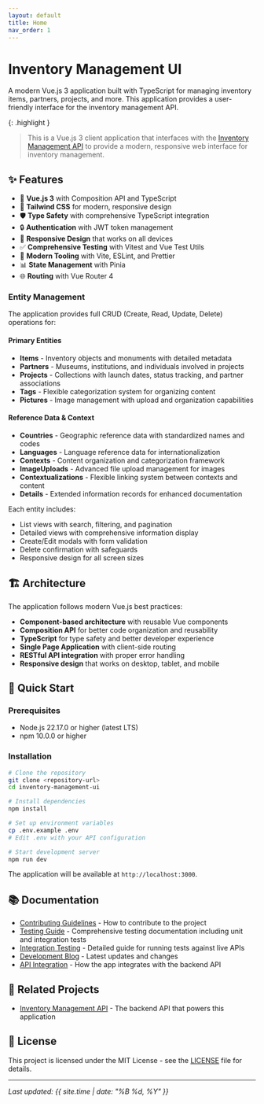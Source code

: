 ```yaml
---
layout: default
title: Home
nav_order: 1
---
```


# Inventory Management UI

A modern Vue.js 3 application built with TypeScript for managing inventory items, partners, projects, and more. This application provides a user-friendly interface for the inventory management API.

{: .highlight }
> This is a Vue.js 3 client application that interfaces with the [Inventory Management API](https://github.com/your-org/inventory-app) to provide a modern, responsive web interface for inventory management.

## ✨ Features

- 🚀 **Vue.js 3** with Composition API and TypeScript
- 🎨 **Tailwind CSS** for modern, responsive design  
- 🛡️ **Type Safety** with comprehensive TypeScript integration
- 🔒 **Authentication** with JWT token management
- 📱 **Responsive Design** that works on all devices
- ✅ **Comprehensive Testing** with Vitest and Vue Test Utils
- 🔧 **Modern Tooling** with Vite, ESLint, and Prettier
- 📊 **State Management** with Pinia
- 🌐 **Routing** with Vue Router 4

### Entity Management

The application provides full CRUD (Create, Read, Update, Delete) operations for:

#### Primary Entities
- **Items** - Inventory objects and monuments with detailed metadata
- **Partners** - Museums, institutions, and individuals involved in projects
- **Projects** - Collections with launch dates, status tracking, and partner associations
- **Tags** - Flexible categorization system for organizing content
- **Pictures** - Image management with upload and organization capabilities

#### Reference Data & Context
- **Countries** - Geographic reference data with standardized names and codes
- **Languages** - Language reference data for internationalization
- **Contexts** - Content organization and categorization framework
- **ImageUploads** - Advanced file upload management for images
- **Contextualizations** - Flexible linking system between contexts and content
- **Details** - Extended information records for enhanced documentation

Each entity includes:
- List views with search, filtering, and pagination
- Detailed views with comprehensive information display
- Create/Edit modals with form validation
- Delete confirmation with safeguards
- Responsive design for all screen sizes

## 🏗️ Architecture

The application follows modern Vue.js best practices:

- **Component-based architecture** with reusable Vue components
- **Composition API** for better code organization and reusability
- **TypeScript** for type safety and better developer experience
- **Single Page Application** with client-side routing
- **RESTful API integration** with proper error handling
- **Responsive design** that works on desktop, tablet, and mobile

## 🚀 Quick Start

### Prerequisites
- Node.js 22.17.0 or higher (latest LTS)
- npm 10.0.0 or higher

### Installation

```bash
# Clone the repository
git clone <repository-url>
cd inventory-management-ui

# Install dependencies
npm install

# Set up environment variables
cp .env.example .env
# Edit .env with your API configuration

# Start development server
npm run dev
```

The application will be available at `http://localhost:3000`.

## 📚 Documentation

- [Contributing Guidelines](./contributing.html) - How to contribute to the project
- [Testing Guide](./TESTING.html) - Comprehensive testing documentation including unit and integration tests
- [Integration Testing](./integration-testing.html) - Detailed guide for running tests against live APIs
- [Development Blog](./blog.html) - Latest updates and changes
- [API Integration](./api-integration.html) - How the app integrates with the backend API

## 🔗 Related Projects

- [Inventory Management API](https://github.com/your-org/inventory-app) - The backend API that powers this application

## 📄 License

This project is licensed under the MIT License - see the [LICENSE](https://github.com/your-org/inventory-management-ui/blob/main/LICENSE) file for details.

---

*Last updated: {{ site.time | date: "%B %d, %Y" }}*
